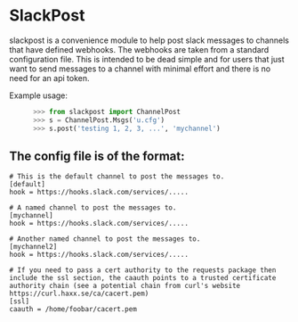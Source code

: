 SlackPost
=========
slackpost is a convenience module to help post slack messages to channels that have defined webhooks. The webhooks are taken from a standard configuration file. This is intended to be dead simple and for users that just want to send messages to a channel with minimal effort and there is no need for an api token.

Example usage:
```python
      >>> from slackpost import ChannelPost 
      >>> s = ChannelPost.Msgs('u.cfg')
      >>> s.post('testing 1, 2, 3, ...', 'mychannel')

```

The config file is of the format:
---------------------------------

```
# This is the default channel to post the messages to.
[default]
hook = https://hooks.slack.com/services/.....

# A named channel to post the messages to.
[mychannel]
hook = https://hooks.slack.com/services/.....

# Another named channel to post the messages to.
[mychannel2]
hook = https://hooks.slack.com/services/.....

# If you need to pass a cert authority to the requests package then include the ssl section, the caauth points to a trusted certificate authority chain (see a potential chain from curl's website https://curl.haxx.se/ca/cacert.pem)
[ssl]
caauth = /home/foobar/cacert.pem

```
